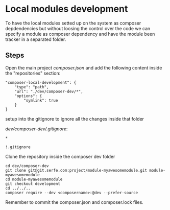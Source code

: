 # Local modules development

To have the local modules setted up on the system as composer depdendencies but without loosing the control over the code we can specify a module as composer dependency and have the module been tracker in a separated folder.

## Steps

Open the main project _composer.json_ and add the following content inside the "repositories" section:
```
"composer-local-development": {
    "type": "path",
    "url": "./dev/composer-dev/*",
    "options": {
        "symlink": true
    }
}
```

setup into the gitignore to ignore all the changes inside that folder 

_dev/composer-dev/.gitignore_:
```
*

!.gitignore
```
Clone the repository inside the composer dev folder
```
cd dev/composer-dev
git clone git@git.serfe.com:project/module-myawesomemodule.git module-myawesomemodule
cd module-myawesomemodule
git checkout development
cd ../../..
composer require --dev <composername>:@dev --prefer-source
```
Remember to commit the composer.json and composer.lock files.